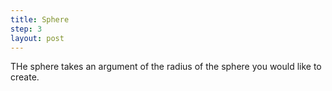 ```yaml
---
title: Sphere
step: 3
layout: post
---
```

THe sphere takes an argument of the radius of the sphere you would like to create. 

<script src="https://gist.github.com/madhephaestus/09a7c973ba854d9b8d35.js"></script>
